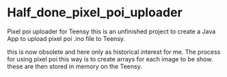 # Half_done_pixel_poi_uploader
Pixel poi uploader for Teensy
this is an unfinished project to create a Java App to upload pixel poi .ino file to Teensy.

this is now obsolete and here only as historical interest for me. The process for using pixel poi this way is to create arrays for each image to be show. these are then stored in memory on the Teensy. 
